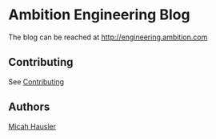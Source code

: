 Ambition Engineering Blog
=========================
The blog can be reached at http://engineering.ambition.com

Contributing
------------
See [Contributing](meta/contributing.md)

Authors
-------
[Micah Hausler](mailto:micah.hausler@ambition.com)
